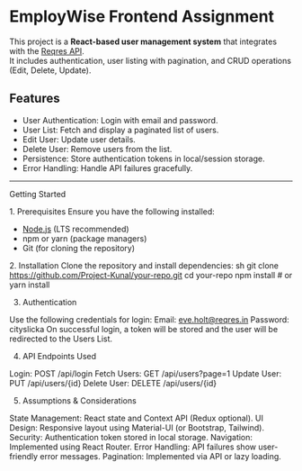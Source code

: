 
# EmployWise Frontend Assignment

This project is a **React-based user management system** that integrates with the [Reqres API](https://reqres.in/).  
It includes authentication, user listing with pagination, and CRUD operations (Edit, Delete, Update).  

## Features
- User Authentication: Login with email and password.
- User List: Fetch and display a paginated list of users.
- Edit User: Update user details.
- Delete User: Remove users from the list.
- Persistence: Store authentication tokens in local/session storage.
- Error Handling: Handle API failures gracefully.

---

Getting Started

 1️. Prerequisites
Ensure you have the following installed:
- [Node.js](https://nodejs.org/) (LTS recommended)
- npm or yarn (package managers)
- Git (for cloning the repository)

 2️. Installation
Clone the repository and install dependencies:
sh
git clone https://github.com/Project-Kunal/your-repo.git
cd your-repo
npm install  # or yarn install

3. Authentication

Use the following credentials for login:
Email: eve.holt@reqres.in
Password: cityslicka
On successful login, a token will be stored and the user will be redirected to the Users List.

4. API Endpoints Used

Login: POST /api/login
Fetch Users: GET /api/users?page=1
Update User: PUT /api/users/{id}
Delete User: DELETE /api/users/{id}

 5. Assumptions & Considerations

State Management: React state and Context API (Redux optional).
UI Design: Responsive layout using Material-UI (or Bootstrap, Tailwind).
Security: Authentication token stored in local storage.
Navigation: Implemented using React Router.
Error Handling: API failures show user-friendly error messages.
Pagination: Implemented via API or lazy loading.


